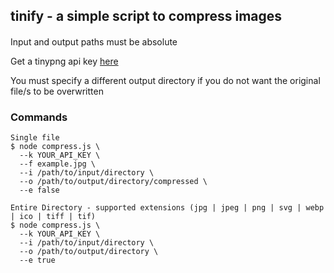 ## tinify - a simple script to compress images

####

Input and output paths must be absolute

Get a tinypng api key [here](https://tinypng.com/developers)

You must specify a different output directory if you do not want the original file/s to be overwritten

### Commands

```
Single file
$ node compress.js \
  --k YOUR_API_KEY \
  --f example.jpg \
  --i /path/to/input/directory \
  --o /path/to/output/directory/compressed \
  --e false

Entire Directory - supported extensions (jpg | jpeg | png | svg | webp | ico | tiff | tif)
$ node compress.js \
  --k YOUR_API_KEY \
  --i /path/to/input/directory \
  --o /path/to/output/directory \
  --e true
```
